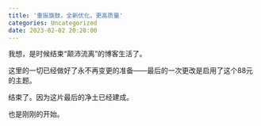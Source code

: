```yaml
---
title: '重振旗鼓，全新优化，更高质量'
categories: Uncategorized
date: 2023-02-02 20:28:00
---
```

我想，是时候结束“颠沛流离”的博客生活了。

这里的一切已经做好了永不再变更的准备——最后的一次更改是启用了这个88元的主题。

结束了。因为这片最后的净土已经建成。

也是刚刚的开始。
